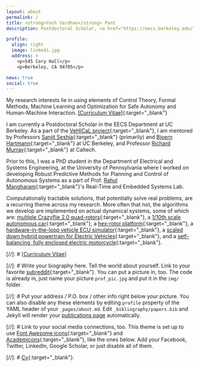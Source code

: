 ```yaml
---
layout: about
permalink: /
title: <strong>Yash Vardhan</strong> Pant
description: Postdoctoral Scholar, <a href="https://eecs.berkeley.edu/" target="_blank"> Electrical Engineering and Computer Sciences, University of California, Berkeley</a>. 

profile:
  align: right
  image: linkedi.jpg
  address: >
    <p>545 Cory Hall</p>
    <p>Berkeley, CA 94705</p>

news: true
social: true
---
```

My research interests lie in using elements of Control Theory, Formal Methods, Machine Learning and Optimization for Safe Autonomy and Human-Machine Interaction.
[[Curriculum Vitae]](files/CV_YashVardhanPant.pdf){:target="\_blank"}

I am currently a Postdoctoral Scholar in the EECS Department at UC Berkeley. As a part of the [VeHICaL project](http://vehical.org){:target="_blank"}, I am mentored by Professors [Sanjit Seshia](http://people.eecs.berkeley.edu/~sseshia/){:target="_blank"} (primarily) and [Bjoern Hartmann](https://people.eecs.berkeley.edu/~bjoern/){:target="_blank"} at UC Berkeley, and Professor [Richard Murray](http://www.cds.caltech.edu/~murray/wiki/Main_Page){:target="_blank"} at Caltech. 

Prior to this, I was a PhD student in the Department of Electrical and Systems Engineering, at the University of Pennsylvania where I worked on developing Robust Predictive Methods for Planning and Control of Autonomous Systems as a part of Prof. [Rahul Mangharam](http://www.seas.upenn.edu/~rahulm/){:target="_blank"}'s Real-Time and Embedded Systems Lab.

Computationally tractable solutions, that potentially solve real problems, are a recurring theme across my research. More often that not, the algorithms we develop are implemented on actual dynamical systems, some of which are: [multiple Crazyflie 2.0 quad-rotors](http://bit.ly/varvel8){:target="_blank"}, a [1/10th scale autonomous car](http://f1tenth.org){:target="_blank"}, a [hex-rotor platform](https://www.youtube.com/watch?v=hmTRxrq4NJg&feature=youtu.be){:target="_blank"}, a [hardware-in-the-loop vehicle ECU simulator](https://www.youtube.com/watch?v=vchbkNtnr-U&list=PL7rtKJAz_mPdy9rIrQc4qsNyyeqzzLKrp){:target="_blank"}, a [scaled down hybrid powertrain for Electric Vehicles](https://www.youtube.com/watch?v=ZWIuTwJ4Npk){:target="_blank"}, and a [self-balancing, fully enclosed electric motorcycle](https://www.litmotors.com/product){:target="_blank"}. 



[//]: # [<a href="../docs/yashpant_cv.pdf">Curriculum Vitae</a>]


[//]: # Write your biography here. Tell the world about yourself. Link to your favorite [subreddit](http://reddit.com){:target="\_blank"}. You can put a picture in, too. The code is already in, just name your picture `prof_pic.jpg` and put it in the `img/` folder.

[//]: # Put your address / P.O. box / other info right below your picture. You can also disable any these elements by editing `profile` property of the YAML header of your `_pages/about.md`. Edit `_bibliography/papers.bib` and Jekyll will render your [publications page](/al-folio/publications/) automatically.

[//]: # Link to your social media connections, too. This theme is set up to use [Font Awesome icons](http://fortawesome.github.io/Font-Awesome/){:target="\_blank"} and [Academicons](https://jpswalsh.github.io/academicons/){:target="\_blank"}, like the ones below. Add your Facebook, Twitter, LinkedIn, Google Scholar, or just disable all of them.

[//]: # [Cv](files/CV_YashVardhanPant.pdf){:target="\_blank"}.
